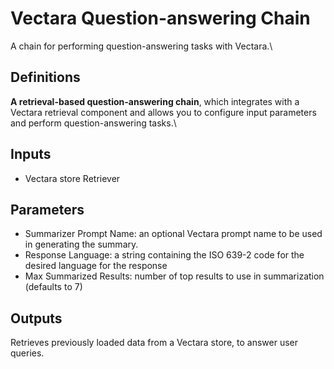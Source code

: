# Vectara Question-answering Chain

A chain for performing question-answering tasks with Vectara.\

## Definitions

**A retrieval-based question-answering chain**, which integrates with a Vectara retrieval component and allows you to configure input parameters and perform question-answering tasks.\

## Inputs

* Vectara store Retriever

## Parameters

* Summarizer Prompt Name: an optional Vectara prompt name to be used in generating the summary.
* Response Language: a string containing the ISO 639-2 code for the desired language for the response
* Max Summarized Results: number of top results to use in summarization (defaults to 7)

## Outputs

Retrieves previously loaded data from a Vectara store, to answer user queries.
